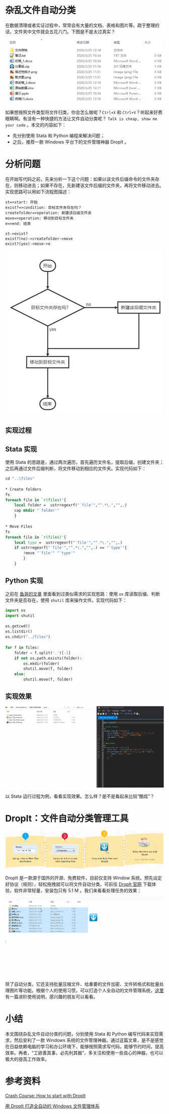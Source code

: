 # 杂乱文件自动分类

在数据清理或者实证过程中，常常会有大量的文档、表格和图片等。疏于整理的话，文件夹中文件就会五花八门。下图是不是太过真实？

![](./img/1-文件夹实况.png)

如果想按照文件类型将文件归类，你会怎么做呢？`Ctrl+X` 和 `Ctrl+V`？听起来好费眼睛啊。有没有一种快捷的方法让文件自动分类呢？ `Talk is cheap, show me your code` 。本文的内容如下：

- 先分别使用 Stata 和 Python 编程来解决问题；
- 之后，推荐一款 Windows 平台下的文件管理神器 DropIt 。

# 分析问题

在开始写代码之前，先来分析一下这个问题：如果以该文件后缀命令的文件夹存在，则移动进去；如果不存在，先新建该文件后缀的文件夹，再将文件移动进去。实现思路可以用如下流程图描述：

```flow
st=>start: 开始
exist?=>condition: 目标文件夹存在吗？
createfolder=>operation: 新建该后缀文件夹
move=>operation: 移动到目标文件夹
e=>end: 结束

st->exist?
exist?(no)->createfolder->move
exist?(yes)->move->e
```

![](./img/1-2-流程图.png)

## 实现过程

## Stata 实现

使用 Stata 的思路是，通过两次遍历，首先遍历文件名，提取后缀，创建文件夹；之后再通过文件后缀判断，将文件移动到相应的文件夹。实现代码如下：

```Stata
cd "..\files"

* Create folders
fs
foreach file in `r(files)'{
	local folder =  ustrregexrf("`file'","^.*\.","",.)
	cap mkdir "`folder'"
	}

* Move Files
fs
foreach file in `r(files)'{
	local type =  ustrregexrf("`file'","^.*\.","",.)
	if ustrregexrf("`file'","^.*\.","",.) == "`type'"{
		!move "`file'" "`type'"
		}
	}
```

## Python 实现

之前在 [鱼哥的文章](https://mp.weixin.qq.com/s?__biz=MzIwNDI1NjUxMg==&mid=2651261260&idx=2&sn=6ecf126e4075ab4b86a0e2a207d9d619&chksm=8d314d23ba46c435fa4b3fbc7869ae08354d728c5dc0dd383f9bf59b40577da3e16e8d76801c&mpshare=1&scene=1&srcid=0307FVe7w8zkyXXL66WhI7Oq&sharer_sharetime=1585116585127&sharer_shareid=9b31af13aac29b96ba0f395a0d519643&key=868c3c6d20df59e0404e7c086419b144650f40b4d15336f286b698f938948f037f169c9202637e38e0055141fb1212496115168a7e1f797355191225c5cc0d238baa619498bad0a7038aad0fbba74116&ascene=1&uin=MTk2MzA0MTI3NA%3D%3D&devicetype=Windows+10&version=6208006f&lang=zh_CN&exportkey=A6E7x7U5MxXO9Z596f6bGd0%3D&pass_ticket=27XIE6nb15rOpREfcS5Mq0JQftHj%2FDdhY691%2FAlsmBlcGCgOSlmMDtUTQBYDwuGp) 里面看到过类似需求的实现思路：使用 `os` 库读取后缀、判断文件夹是否存在，使用 `shutil` 库来操作文件。实现代码如下：

```Python
import os
import shutil

os.getcwd()
os.listdir()
os.chdir("../files")

for f in files:
    folder = f.split('.')[-1]
    if not os.path.exists(folder):
        os.mkdir(folder)
        shutil.move(f, folder)
    else:
        shutil.move(f, folder)
```


## 实现效果

![](./img/2-实现效果.gif)

以 Stata 运行过程为例，看看实现效果。怎么样？是不是看起来比较“酷炫”？

# DropIt：文件自动分类管理工具

![](./img/3-how_to_use_dropit.png)

 DropIt 是一款源于国外的开源、免费软件，目前仅支持 Window 系统。预先设定好协议（规则），轻松拖拽就可以将文件自动分类。可前往 [ DropIt 官网](http://www.dropitproject.com/) 下载体验，软件非常轻量，安装包只有 5.1 M 。我们来看看处理任务的效果：

![](./img/5-dropit实现效果.gif)

 除了自动分类，它还支持批量压缩文件、给重要的文件加密、文件转格式和批量处理图片等功能。根据个人的使用习惯，可以打造个人全自动的文件管理系统，[这里](https://sspai.com/post/45532) 有一篇进阶使用说明，感兴趣的朋友可以看看。

# 小结

本文围绕杂乱文件自动分类的问题，分别使用 Stata 和 Python 编写代码来实现需求，然后安利了一款 Windows 系统的文件管理神器。通过这篇文章，是不是感觉在日益依赖电脑的学习和办公环境下，能够按照需求写代码，能够节约时间，提高效率。再者，“工欲善其事，必先利其器”，多关注和使用一些良心的神器，也可以极大的提高工作效率。

# 参考资料



[Crash Course: How to start with DropIt](http://www.dropitproject.com/dokuwiki/doku.php?id=howto:start_with_dropit)

[用 DropIt 打造全自动的 Windows 文件管理体系](https://sspai.com/post/45532)
